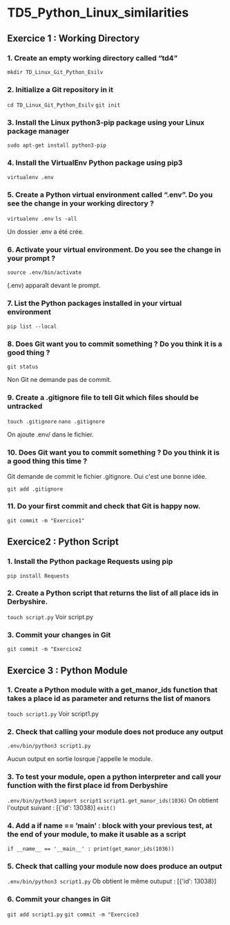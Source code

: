 # TD5_Python_Linux_similarities

## Exercice 1 : Working Directory

### 1. Create an empty working directory called “td4”

`mkdir TD_Linux_Git_Python_Esilv`

### 2. Initialize a Git repository in it

`cd TD_Linux_Git_Python_Esilv`
`git init`

### 3. Install the Linux python3-pip package using your Linux package manager

`sudo apt-get install python3-pip`

### 4. Install the VirtualEnv Python package using pip3

`virtualenv .env`

### 5. Create a Python virtual environment called “.env”. Do you see the change in your working directory ?

`virtualenv .env`
`ls -all`

Un dossier .env a été crée.

### 6. Activate your virtual environment. Do you see the change in your prompt ?

`source .env/bin/activate`

(.env) apparaît devant le prompt.

### 7. List the Python packages installed in your virtual environment

`pip list --local`

### 8. Does Git want you to commit something ? Do you think it is a good thing ?

`git status`

Non Git ne demande pas de commit.

### 9. Create a .gitignore file to tell Git which files should be untracked

`touch .gitignore`
`nano .gitignore`

On ajoute .env/ dans le fichier.

### 10. Does Git want you to commit something ? Do you think it is a good thing this time ?

Git demande de commit le fichier .gitignore. Oui c'est une bonne idée.

`git add .gitignore`

### 11. Do your first commit and check that Git is happy now.

`git commit -m "Exercice1"`

## Exercice2 : Python Script

### 1. Install the Python package Requests using pip

`pip install Requests`

### 2. Create a Python script that returns the list of all place ids in Derbyshire.

`touch script.py`
Voir script.py

### 3. Commit your changes in Git

`git commit -m "Exercice2`

## Exercice 3 : Python Module

### 1. Create a Python module with a get_manor_ids function that takes a place id as parameter and returns the list of manors

`touch script1.py`
Voir script1.py

### 2. Check that calling your module does not produce any output

`.env/bin/python3 script1.py`

Aucun output en sortie losrque j'appelle le module.

### 3. To test your module, open a python interpreter and call your function with the first place id from Derbyshire

`.env/bin/python3`
`import script1`
`script1.get_manor_ids(1036)`
On obtient l'output suivant : [{'id': 13038}]
`exit()`

### 4. Add a if __name__ == ’__main__’ : block with your previous test, at the end of your module, to make it usable as a script

`if __name__ == '__main__' :
	print(get_manor_ids(1036))`

### 5. Check that calling your module now does produce an output

`.env/bin/python3 script1.py`
Ob obtient le même outuput : [{'id': 13038}]

### 6. Commit your changes in Git

`git add script1.py`
`git commit -m "Exercice3`
